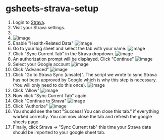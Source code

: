 # gsheets-strava-setup

1. Login to [Strava](https://www.strava.com/login).
2. Visit your Strava settings.  
3.   
4. ![image](https://user-images.githubusercontent.com/3951143/187322535-d2c40801-2fba-44b5-bea6-e479e306d014.png)
5. Enable "Health-Related Data" ![image](https://user-images.githubusercontent.com/3951143/187322667-84f74e93-2c9a-4161-b492-f0487db8d23d.png)
6. Go to your log sheet and select the tab with your name. ![image](https://user-images.githubusercontent.com/3951143/187323091-a3d2922c-abc7-4ab9-ab06-fe4c6b7ea2ad.png)
7. Click "Sync Current Tab" in the Strava dropdown. ![image](https://user-images.githubusercontent.com/3951143/187323365-f1d1a3f1-b17e-4b60-88c9-0ce91e923ffc.png)
8. An authorization prompt will be displayed. Click "Continue" ![image](https://user-images.githubusercontent.com/3951143/187323761-050f57da-5ec6-439a-867c-3f59c226ca8d.png)
9. Select your Google account ![image](https://user-images.githubusercontent.com/3951143/187323826-cc1caaba-9160-458f-94b2-87fc710fd98d.png)
10. Click "Advanced" ![image](https://user-images.githubusercontent.com/3951143/187323920-02a6a37c-2439-4bb8-89a5-30eb10c9f23e.png)
11. Click "Go to Strava Sync (unsafe)". The script we wrote to sync Strava has not been approved by Google which is why this step is necessary. (You will only need to do this once). ![image](https://user-images.githubusercontent.com/3951143/187324130-e10dd399-3f5e-491e-ae78-393605a65de8.png)
12. Click "Allow" ![image](https://user-images.githubusercontent.com/3951143/187324185-01af12ce-64c9-45d8-81b9-b1d3cfda407c.png)
13. Now click "Sync Current Tab" again.
14. Click "Continue to Strava" ![image](https://user-images.githubusercontent.com/3951143/187324248-74378f93-d1bf-403c-a87d-a8327865ce63.png)
15. Click "Authorize" ![image](https://user-images.githubusercontent.com/3951143/187324305-e65e46ea-aca7-4219-a6c1-95401b3e225d.png)
16. You should see the text "Success! You can close this tab." if everything worked correctly. You can now close the tab and refresh the google sheets page.
17. Finally, click Strava -> "Sync Current tab" this time your Strava data should be imported to your google sheet tab.

